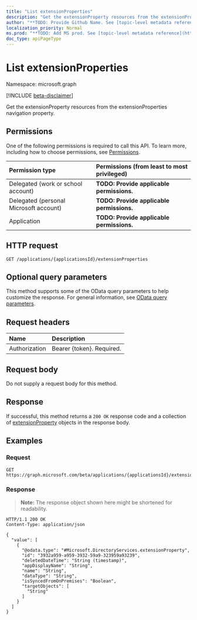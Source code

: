 ```yaml
---
title: "List extensionProperties"
description: "Get the extensionProperty resources from the extensionProperties navigation property."
author: "**TODO: Provide Github Name. See [topic-level metadata reference](https://msgo.azurewebsites.net/add/document/guidelines/metadata.html#topic-level-metadata)**"
localization_priority: Normal
ms.prod: "**TODO: Add MS prod. See [topic-level metadata reference](https://msgo.azurewebsites.net/add/document/guidelines/metadata.html#topic-level-metadata)**"
doc_type: apiPageType
---
```


# List extensionProperties
Namespace: microsoft.graph

[!INCLUDE [beta-disclaimer](../../includes/beta-disclaimer.md)]

Get the extensionProperty resources from the extensionProperties navigation property.

## Permissions
One of the following permissions is required to call this API. To learn more, including how to choose permissions, see [Permissions](/graph/permissions-reference).

|Permission type|Permissions (from least to most privileged)|
|:---|:---|
|Delegated (work or school account)|**TODO: Provide applicable permissions.**|
|Delegated (personal Microsoft account)|**TODO: Provide applicable permissions.**|
|Application|**TODO: Provide applicable permissions.**|

## HTTP request

<!-- {
  "blockType": "ignored"
}
-->
``` http
GET /applications/{applicationsId}/extensionProperties
```

## Optional query parameters
This method supports some of the OData query parameters to help customize the response. For general information, see [OData query parameters](/graph/query-parameters).

## Request headers
|Name|Description|
|:---|:---|
|Authorization|Bearer {token}. Required.|

## Request body
Do not supply a request body for this method.

## Response

If successful, this method returns a `200 OK` response code and a collection of [extensionProperty](../resources/extensionproperty.md) objects in the response body.

## Examples

### Request
<!-- {
  "blockType": "request",
  "name": "list_extensionproperty"
}
-->
``` http
GET https://graph.microsoft.com/beta/applications/{applicationsId}/extensionProperties
```


### Response
>**Note:** The response object shown here might be shortened for readability.
<!-- {
  "blockType": "response",
  "truncated": true,
  "@odata.type": "Collection(Microsoft.DirectoryServices.extensionProperty)"
}
-->
``` http
HTTP/1.1 200 OK
Content-Type: application/json

{
  "value": [
    {
      "@odata.type": "#Microsoft.DirectoryServices.extensionProperty",
      "id": "3932a959-a959-3932-59a9-323959a93239",
      "deletedDateTime": "String (timestamp)",
      "appDisplayName": "String",
      "name": "String",
      "dataType": "String",
      "isSyncedFromOnPremises": "Boolean",
      "targetObjects": [
        "String"
      ]
    }
  ]
}
```

